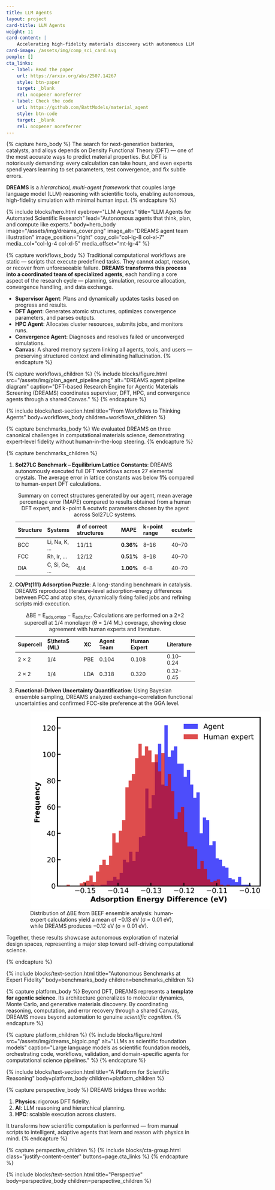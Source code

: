 ```yaml
---
title: LLM Agents
layout: project
card-title: LLM Agents
weight: 11
card-content: |
    Accelerating high-fidelity materials discovery with autonomous LLM agents that think, plan, and compute like experts.
card-image: /assets/img/comp_sci_card.svg
people: []
cta_links:
  - label: Read the paper
    url: https://arxiv.org/abs/2507.14267
    style: btn-paper
    target: _blank
    rel: noopener noreferrer
  - label: Check the code
    url: https://github.com/BattModels/material_agent
    style: btn-code
    target: _blank
    rel: noopener noreferrer
---
```


{% capture hero_body %}
The search for next-generation batteries, catalysts, and alloys depends on Density Functional Theory (DFT) — one of the most accurate ways to predict material properties. But DFT is notoriously demanding: every calculation can take hours, and even experts spend years learning to set parameters, test convergence, and fix subtle errors.

**DREAMS** is a *hierarchical, multi-agent framework* that couples large language model (LLM) reasoning with scientific tools, enabling autonomous, high-fidelity simulation with minimal human input.
{% endcapture %}

{% include blocks/hero.html
    eyebrow="LLM Agents"
    title="LLM Agents for Automated Scientific Research"
    lead="Autonomous agents that think, plan, and compute like experts."
    body=hero_body
    image="/assets/img/dreams_cover.png"
    image_alt="DREAMS agent team illustration"
    image_position="right"
  copy_col="col-lg-8 col-xl-7"
  media_col="col-lg-4 col-xl-5"
  media_offset="mt-lg-4"
%}

{% capture workflows_body %}
Traditional computational workflows are static — scripts that execute predefined tasks. They cannot adapt, reason, or recover from unforeseeable failure. **DREAMS transforms this process into a coordinated team of specialized agents**, each handling a core aspect of the research cycle — planning, simulation, resource allocation, convergence handling, and data exchange.

- **Supervisor Agent**: Plans and dynamically updates tasks based on progress and results.
- **DFT Agent**: Generates atomic structures, optimizes convergence parameters, and parses outputs.
- **HPC Agent**: Allocates cluster resources, submits jobs, and monitors runs.
- **Convergence Agent**: Diagnoses and resolves failed or unconverged simulations.
- **Canvas**: A shared memory system linking all agents, tools, and users — preserving structured context and eliminating hallucination.
{% endcapture %}

{% capture workflows_children %}
{% include blocks/figure.html
    src="/assets/img/plan_agent_pipeline.png"
    alt="DREAMS agent pipeline diagram"
    caption="DFT-based Research Engine for Agentic Materials Screening (DREAMS) coordinates supervisor, DFT, HPC, and convergence agents through a shared Canvas."
%}
{% endcapture %}

{% include blocks/text-section.html
    title="From Workflows to Thinking Agents"
    body=workflows_body
    children=workflows_children
%}

{% capture benchmarks_body %}
We evaluated DREAMS on three canonical challenges in computational materials science, demonstrating expert-level fidelity without human-in-the-loop steering.
{% endcapture %}

{% capture benchmarks_children %}
<ol class="sfm-list--offset">
  <li><strong>Sol27LC Benchmark – Equilibrium Lattice Constants</strong>: DREAMS autonomously executed full DFT workflows across 27 elemental crystals. The average error in lattice constants was below <strong>1%</strong> compared to human-expert DFT calculations.
    <div class="table-responsive mt-3">
      <table id="tab-multi-prompt" class="table table-striped table-bordered align-middle">
        <caption class="text-muted text-start">Summary on correct structures generated by our agent, mean average percentage error (MAPE) compared to results obtained from a human DFT expert, and k-point &amp; ecutwfc parameters chosen by the agent across Sol27LC systems.</caption>
        <thead class="table-light">
          <tr>
            <th>Structure</th>
            <th>Systems</th>
            <th># of correct structures</th>
            <th>MAPE</th>
            <th>k-point range</th>
            <th>ecutwfc</th>
          </tr>
        </thead>
        <tbody>
          <tr>
            <td>BCC</td>
            <td>Li, Na, K, ...</td>
            <td>11/11</td>
            <td><strong>0.36%</strong></td>
            <td>8&ndash;16</td>
            <td>40&ndash;70</td>
          </tr>
          <tr>
            <td>FCC</td>
            <td>Rh, Ir, ...</td>
            <td>12/12</td>
            <td><strong>0.51%</strong></td>
            <td>8&ndash;18</td>
            <td>40&ndash;70</td>
          </tr>
          <tr>
            <td>DIA</td>
            <td>C, Si, Ge, ...</td>
            <td>4/4</td>
            <td><strong>1.00%</strong></td>
            <td>6&ndash;8</td>
            <td>40&ndash;70</td>
          </tr>
        </tbody>
      </table>
    </div>
  </li>
  <li><strong>CO/Pt(111) Adsorption Puzzle</strong>: A long-standing benchmark in catalysis. DREAMS reproduced literature-level adsorption-energy differences between FCC and atop sites, dynamically fixing failed jobs and refining scripts mid-execution.
    <div class="table-responsive mt-3">
      <table class="table table-sm table-bordered align-middle">
        <caption class="text-muted text-start">ΔBE = E<sub>ads,ontop</sub> − E<sub>ads,fcc</sub>. Calculations are performed on a 2×2 supercell at 1/4 monolayer (θ = 1/4 ML) coverage, showing close agreement with human experts and literature.</caption>
        <thead class="table-light">
          <tr>
            <th scope="col">Supercell</th>
            <th scope="col">$\theta$ (ML)</th>
            <th scope="col">XC</th>
            <th scope="col">Agent Team</th>
            <th scope="col">Human Expert</th>
            <th scope="col">Literature</th>
          </tr>
        </thead>
        <tbody>
          <tr>
            <td>2 &times; 2</td>
            <td>1/4</td>
            <td>PBE</td>
            <td>0.104</td>
            <td>0.108</td>
            <td>0.10–0.24</td>
          </tr>
          <tr>
            <td>2 &times; 2</td>
            <td>1/4</td>
            <td>LDA</td>
            <td>0.318</td>
            <td>0.320</td>
            <td>0.32–0.45</td>
          </tr>
        </tbody>
      </table>
    </div>
  </li>
  <li><strong>Functional-Driven Uncertainty Quantification</strong>: Using Bayesian ensemble sampling, DREAMS analyzed exchange–correlation functional uncertainties and confirmed FCC-site preference at the GGA level.
    <div class="text-center mt-3">
      <figure class="figure d-inline-block">
        <img src="/assets/img/beefresult-single.png" class="figure-img img-fluid rounded" alt="BEEF ensemble distribution of ΔBE" style="max-width:640px; object-fit:contain;" />
        <figcaption class="figure-caption text-muted text-start">Distribution of ΔBE from BEEF ensemble analysis: human-expert calculations yield a mean of −0.13 eV (σ = 0.01 eV), while DREAMS produces −0.12 eV (σ = 0.01 eV).</figcaption>
      </figure>
    </div>
  </li>
</ol>

<p class="mt-4">Together, these results showcase autonomous exploration of material design spaces, representing a major step toward self-driving computational science.</p>
{% endcapture %}

{% include blocks/text-section.html
    title="Autonomous Benchmarks at Expert Fidelity"
    body=benchmarks_body
    children=benchmarks_children
%}

{% capture platform_body %}
Beyond DFT, DREAMS represents a **template for agentic science**. Its architecture generalizes to molecular dynamics, Monte Carlo, and generative materials discovery. By coordinating reasoning, computation, and error recovery through a shared Canvas, DREAMS moves beyond automation to genuine *scientific cognition*.
{% endcapture %}

{% capture platform_children %}
{% include blocks/figure.html
    src="/assets/img/dreams_bigpic.png"
    alt="LLMs as scientific foundation models"
    caption="Large language models as scientific foundation models, orchestrating code, workflows, validation, and domain-specific agents for computational science pipelines."
%}
{% endcapture %}

{% include blocks/text-section.html
    title="A Platform for Scientific Reasoning"
    body=platform_body
    children=platform_children
%}

{% capture perspective_body %}
DREAMS bridges three worlds:

1. **Physics**: rigorous DFT fidelity.
2. **AI**: LLM reasoning and hierarchical planning.
3. **HPC**: scalable execution across clusters.

It transforms how scientific computation is performed — from manual scripts to intelligent, adaptive agents that learn and reason with physics in mind.
{% endcapture %}

{% capture perspective_children %}
{% include blocks/cta-group.html
    class="justify-content-center"
    buttons=page.cta_links
%}
{% endcapture %}

{% include blocks/text-section.html
    title="Perspective"
    body=perspective_body
    children=perspective_children
%}

